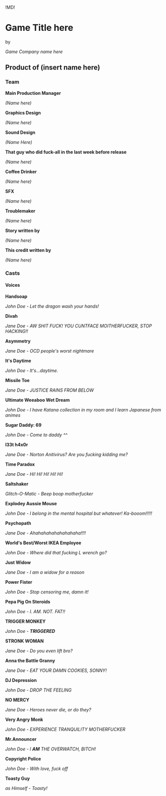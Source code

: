 !MD!
# Game Title here
by 

*Game Company name here*



## Product of (insert name here)

### Team

**Main Production Manager**

*(Name here)*


**Graphics Design**

*(Name here)*


**Sound Design**

*(Name Here)*


**That guy who did fuck-all in the last week before release**

*(Name here)*


**Coffee Drinker**

*(Name here)*


**SFX**

*(Name here)*


**Troublemaker**

*(Name here)*


**Story written by**

*(Name here)*


**This credit written by**

*(Name here)*


### Casts

#### Voices

**Handsoap**

*John Doe*
*- Let the dragon wash your hands!*


**Divah**

*Jane Doe*
*- AW SHIT FUCK! YOU CUNTFACE MOITHERFUCKER, STOP HACKING!!*


**Asymmetry**

*Jane Doe*
*- OCD people's worst nightmare*


**It's Daytime**

*John Doe*
*- It's...daytime.*


**Missile Toe**

*Jane Doe*
*- JUSTICE RAINS FROM BELOW*


**Ultimate Weeaboo Wet Dream**

*John Doe*
*- I have Katana collection in my room and I learn Japanese from animes*


**Sugar Daddy: 69**

*John Doe*
*- Come to daddy ^^*

**l33t h4x0r**

*Jane Doe*
*- Norton Anitivirus? Are you fucking kidding me?*

**Time Paradox**

*Jane Doe*
*- Hi! Hi! Hi! Hi! Hi!*


**Saltshaker**

*Glitch-O-Matic*
*- Beep boop motherfucker*


**Explodey Aussie Mouse**

*John Doe*
*- I belong in the mental hospital but whatever! Ka-booom!!!!!*


**Psychopath**

*Jane Doe*
*- Ahahahahahahahahaha!!!!*


**World's Best/Worst IKEA Employee**

*John Doe*
*- Where did that fucking L wrench go?*


**Just Widow**

*Jane Doe*
*- I am a widow for a reason*


**Power Fister**

*John Doe*
*- Stop censoring me, damn it!*


**Pepa Pig On Steroids**

*John Doe*
*- I. AM. NOT. FAT!!*


**TRIGGER MONKEY**

*John Doe*
*- __TRIGGERED__*


**STRONK WOMAN**

*Jane Doe*
*- Do you even lift bro?*


**Anna the Battle Granny**

*Jane Doe*
*- EAT YOUR DAMN COOKIES, SONNY!*


**DJ Depression**

*John Doe*
*- DROP THE FEELING*


**NO MERCY**

*Jane Doe*
*- Heroes never die, or do they?*


**Very Angry Monk**

*John Doe*
*- EXPERIENCE TRANQUILITY MOTHERFUCKER*


**Mr.Announcer**

*John Doe*
*- I __AM__ THE OVERWATCH, BITCH!*


**Copyright Police**

*John Doe*
*- With love, fuck off*


**Toasty Guy**

*as Himself*
*- Toasty!*
